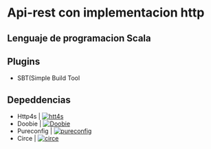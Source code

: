 # Api-rest con implementacion http 
## Lenguaje de programacion Scala

## Plugins
* SBT(Simple Build Tool

## Depeddencias
* Http4s         | [![htt4s]()](https://http4s.org/v0.23/docs/quickstart.html)
* Doobie         | [![Doobie]()](https://tpolecat.github.io/doobie/)
* Pureconfig     | [![pureconfig]()](https://github.com/pureconfig/pureconfig)
* Circe          | [![circe]()](https://circe.github.io/circe/)




